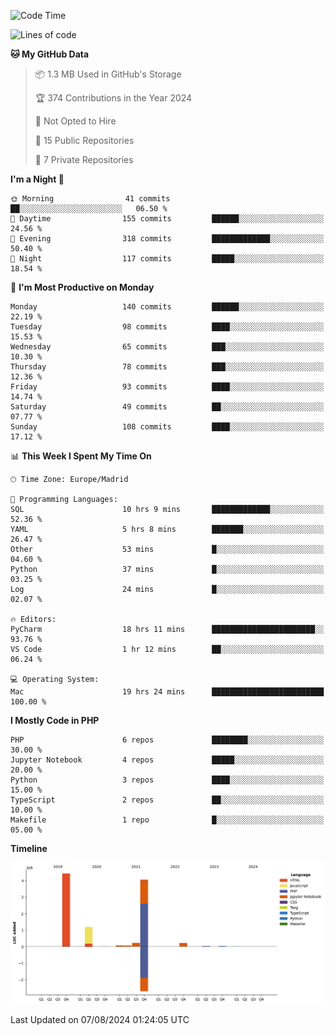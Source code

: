 <!--START_SECTION:waka-->
![Code Time](http://img.shields.io/badge/Code%20Time-293%20hrs%2017%20mins-blue)

![Lines of code](https://img.shields.io/badge/From%20Hello%20World%20I%27ve%20Written-10.3%20million%20lines%20of%20code-blue)

**🐱 My GitHub Data** 

> 📦 1.3 MB Used in GitHub's Storage 
 > 
> 🏆 374 Contributions in the Year 2024
 > 
> 🚫 Not Opted to Hire
 > 
> 📜 15 Public Repositories 
 > 
> 🔑 7 Private Repositories 
 > 
**I'm a Night 🦉** 

```text
🌞 Morning                41 commits          ██░░░░░░░░░░░░░░░░░░░░░░░   06.50 % 
🌆 Daytime                155 commits         ██████░░░░░░░░░░░░░░░░░░░   24.56 % 
🌃 Evening                318 commits         █████████████░░░░░░░░░░░░   50.40 % 
🌙 Night                  117 commits         █████░░░░░░░░░░░░░░░░░░░░   18.54 % 
```
📅 **I'm Most Productive on Monday** 

```text
Monday                   140 commits         ██████░░░░░░░░░░░░░░░░░░░   22.19 % 
Tuesday                  98 commits          ████░░░░░░░░░░░░░░░░░░░░░   15.53 % 
Wednesday                65 commits          ███░░░░░░░░░░░░░░░░░░░░░░   10.30 % 
Thursday                 78 commits          ███░░░░░░░░░░░░░░░░░░░░░░   12.36 % 
Friday                   93 commits          ████░░░░░░░░░░░░░░░░░░░░░   14.74 % 
Saturday                 49 commits          ██░░░░░░░░░░░░░░░░░░░░░░░   07.77 % 
Sunday                   108 commits         ████░░░░░░░░░░░░░░░░░░░░░   17.12 % 
```


📊 **This Week I Spent My Time On** 

```text
🕑︎ Time Zone: Europe/Madrid

💬 Programming Languages: 
SQL                      10 hrs 9 mins       █████████████░░░░░░░░░░░░   52.36 % 
YAML                     5 hrs 8 mins        ███████░░░░░░░░░░░░░░░░░░   26.47 % 
Other                    53 mins             █░░░░░░░░░░░░░░░░░░░░░░░░   04.60 % 
Python                   37 mins             █░░░░░░░░░░░░░░░░░░░░░░░░   03.25 % 
Log                      24 mins             █░░░░░░░░░░░░░░░░░░░░░░░░   02.07 % 

🔥 Editors: 
PyCharm                  18 hrs 11 mins      ███████████████████████░░   93.76 % 
VS Code                  1 hr 12 mins        ██░░░░░░░░░░░░░░░░░░░░░░░   06.24 % 

💻 Operating System: 
Mac                      19 hrs 24 mins      █████████████████████████   100.00 % 
```

**I Mostly Code in PHP** 

```text
PHP                      6 repos             ████████░░░░░░░░░░░░░░░░░   30.00 % 
Jupyter Notebook         4 repos             █████░░░░░░░░░░░░░░░░░░░░   20.00 % 
Python                   3 repos             ████░░░░░░░░░░░░░░░░░░░░░   15.00 % 
TypeScript               2 repos             ██░░░░░░░░░░░░░░░░░░░░░░░   10.00 % 
Makefile                 1 repo              █░░░░░░░░░░░░░░░░░░░░░░░░   05.00 % 
```



**Timeline**

![Lines of Code chart](https://raw.githubusercontent.com/danisoronellas/danisoronellas/main/assets/bar_graph.png)


 Last Updated on 07/08/2024 01:24:05 UTC
<!--END_SECTION:waka-->
